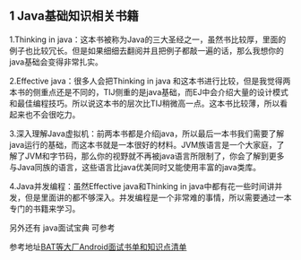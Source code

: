 ## 1 Java基础知识相关书籍
1.Thinking in java：这本书被称为Java的三大圣经之一，虽然书比较厚，里面的例子也比较冗长。但是如果细细去翻阅并且把例子都敲一遍的话，那么我想你的java基础会变得非常扎实。

2.Effective java：很多人会把Thinking in java 和这本书进行比较，但是我觉得两本书的侧重点还是不同的，TIJ侧重的是java基础，而EJ中会介绍大量的设计模式和最佳编程技巧。所以说这本书的层次比TIJ稍微高一点。这本书比较薄，所以看起来也不会很吃力。

3.深入理解Java虚拟机：前两本书都是介绍java，所以最后一本书我们需要了解java运行的基础，而这本书就是一本很好的材料。JVM族语言是一个大家庭，了解了JVM和字节码，那么你的视野就不再被java语言所限制了，你会了解到更多与Java同族的语言，这些语言比java优美同时又能使用丰富的java类库。

4.Java并发编程：虽然Effective java和Thinking in java中都有花一些时间讲并发，但是里面讲的都不够深入。并发编程是一个非常难的事情，所以需要通过一本专门的书籍来学习。

另外还有 java面试宝典 可参考

参考地址[BAT等大厂Android面试书单和知识点清单](https://cloud.tencent.com/developer/article/1114297)
